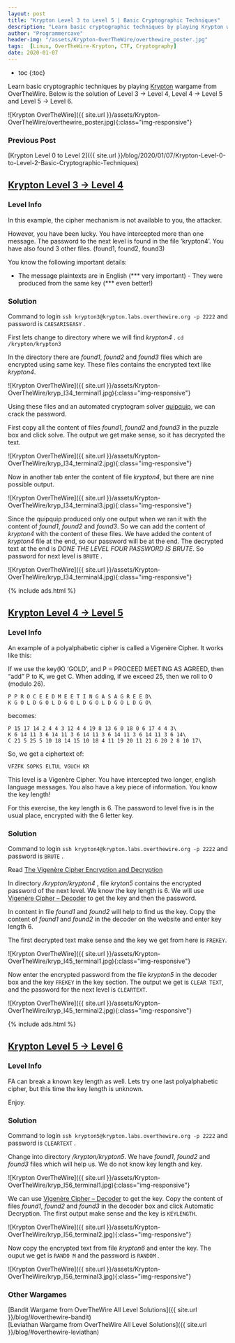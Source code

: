 ```yaml
---
layout: post
title: "Krypton Level 3 to Level 5 | Basic Cryptographic Techniques"
description: "Learn basic cryptographic techniques by playing Krypton wargame from OverTheWire. Below is the solution of Level 3 → Level 4, Level 4 → Level 5 and Level 5 → Level 6."
author: "Programmercave"
header-img: "/assets/Krypton-OverTheWire/overthewire_poster.jpg"
tags:  [Linux, OverTheWire-Krypton, CTF, Cryptography]
date: 2020-01-07
---
```

* toc
{:toc}

Learn basic cryptographic techniques by playing [Krypton](https://overthewire.org/wargames/krypton/) wargame from OverTheWire. Below is the solution of Level 3 → Level 4, Level 4 → Level 5 and Level 5 → Level 6.

![Krypton OverTheWire]({{ site.url }}/assets/Krypton-OverTheWire/overthewire_poster.jpg){:class="img-responsive"}

### Previous Post
[Krypton Level 0 to Level 2]({{ site.url }}/blog/2020/01/07/Krypton-Level-0-to-Level-2-Basic-Cryptographic-Techniques)

## [Krypton Level 3 → Level 4](https://overthewire.org/wargames/krypton/krypton3.html)

### Level Info

In this example, the cipher mechanism is not available to you, the attacker.

However, you have been lucky. You have intercepted more than one message. The password to the next level is found in the file ‘krypton4’. You have also found 3 other files. (found1, found2, found3)

You know the following important details:<br/>
 * The message plaintexts are in English (*** very important) - They were produced from the same key (*** even better!) 

### Solution

Command to login `ssh krypton3@krypton.labs.overthewire.org -p 2222` and password is `CAESARISEASY` .

First lets change to directory where we will find *krypton4* . `cd /krypton/krypton3`

In the directory there are *found1*, *found2* and *found3* files which are encrypted using same key. These files contains the encrypted text like *krypton4*.

![Krypton OverTheWire]({{ site.url }}/assets/Krypton-OverTheWire/kryp_l34_terminal1.jpg){:class="img-responsive"}

Using these files and an automated cryptogram solver [quipquip](https://quipqiup.com/), we can crack the password.

First copy all the content of files *found1*, *found2* and *found3* in the puzzle box and click solve. The output we get make sense, so it has decrypted the text.

![Krypton OverTheWire]({{ site.url }}/assets/Krypton-OverTheWire/kryp_l34_terminal2.jpg){:class="img-responsive"}

Now in another tab enter the content of file *krypton4*, but there are nine possible output.

![Krypton OverTheWire]({{ site.url }}/assets/Krypton-OverTheWire/kryp_l34_terminal3.jpg){:class="img-responsive"}

Since the quipquip produced only one output when we ran it with the content of *found1*, *found2* and *found3*. So we can add the content of *krypton4* with the content of these files. We have added the content of *krypton4* file at the end, so our password will be at the end. The decrypted text at the end is *DONE THE LEVEL FOUR PASSWORD IS BRUTE*. So password for next level is `BRUTE` . 

![Krypton OverTheWire]({{ site.url }}/assets/Krypton-OverTheWire/kryp_l34_terminal4.jpg){:class="img-responsive"}

{% include ads.html %}<br/>

## [Krypton Level 4 → Level 5](https://overthewire.org/wargames/krypton/krypton4.html)

### Level Info

An example of a polyalphabetic cipher is called a Vigenère Cipher. It works like this:

If we use the key(K) ‘GOLD’, and P = PROCEED MEETING AS AGREED, then “add” P to K, we get C. When adding, if we exceed 25, then we roll to 0 (modulo 26).
```
P P R O C E E D M E E T I N G A S A G R E E D\
K G O L D G O L D G O L D G O L D G O L D G O\
```

becomes:
```
P 15 17 14 2 4 4 3 12 4 4 19 8 13 6 0 18 0 6 17 4 4 3\
K 6 14 11 3 6 14 11 3 6 14 11 3 6 14 11 3 6 14 11 3 6 14\
C 21 5 25 5 10 18 14 15 10 18 4 11 19 20 11 21 6 20 2 8 10 17\
```

So, we get a ciphertext of:

`VFZFK SOPKS ELTUL VGUCH KR`

This level is a Vigenère Cipher. You have intercepted two longer, english language messages. You also have a key piece of information. You know the key length!

For this exercise, the key length is 6. The password to level five is in the usual place, encrypted with the 6 letter key.

### Solution

Command to login `ssh krypton4@krypton.labs.overthewire.org -p 2222` and password is `BRUTE` .

Read [The Vigenère Cipher Encryption and Decryption](https://pages.mtu.edu/~shene/NSF-4/Tutorial/VIG/Vig-Base.html)

In directory */krypton/krypton4* , file *kryton5* contains the encrypted password of the next level. We know the key length is 6. We will use [Vigenère Cipher – Decoder](https://www.dcode.fr/vigenere-cipher) to get the key and then the password.

In content in file *found1* and *found2* will help to find us the key. Copy the content of *found1* and *found2* in the decoder on the website and enter key length 6.

The first decrypted text make sense and the key we get from here is `FREKEY`. 

![Krypton OverTheWire]({{ site.url }}/assets/Krypton-OverTheWire/kryp_l45_terminal1.jpg){:class="img-responsive"}

Now enter the encrypted password from the file *krypton5* in the decoder box and the key `FREKEY` in the key section. The output we get is `CLEAR TEXT`, and the password for the next level is `CLEARTEXT`.

![Krypton OverTheWire]({{ site.url }}/assets/Krypton-OverTheWire/kryp_l45_terminal2.jpg){:class="img-responsive"}

{% include ads.html %}<br/>

## [Krypton Level 5 → Level 6](https://overthewire.org/wargames/krypton/krypton5.html)

### Level Info

FA can break a known key length as well. Lets try one last polyalphabetic cipher, but this time the key length is unknown.

Enjoy.

### Solution

Command to login `ssh krypton5@krypton.labs.overthewire.org -p 2222` and password is `CLEARTEXT` .

Change into directory */krypton/krypton5*. We have *found1*, *found2* and *found3* files which will help us. We do not know key length and key.

![Krypton OverTheWire]({{ site.url }}/assets/Krypton-OverTheWire/kryp_l56_terminal1.jpg){:class="img-responsive"}

We can use [Vigenère Cipher – Decoder](https://www.dcode.fr/vigenere-cipher) to get the key. Copy the content of files *found1*, *found2* and *found3* in the decoder box and click Automatic Decryption. The first output make sense and the key is `KEYLENGTH`.

![Krypton OverTheWire]({{ site.url }}/assets/Krypton-OverTheWire/kryp_l56_terminal2.jpg){:class="img-responsive"}

Now copy the encrypted text from file *krypton6* and enter the key. The ouput we get is `RANDO M` and the password is `RANDOM` .

![Krypton OverTheWire]({{ site.url }}/assets/Krypton-OverTheWire/kryp_l56_terminal3.jpg){:class="img-responsive"}

### Other Wargames
[Bandit Wargame from OverTheWire All Level Solutions]({{ site.url }}/blog/#overthewire-bandit)<br/>
[Leviathan Wargame from OverTheWire All Level Solutions]({{ site.url }}/blog/#overthewire-leviathan)<br/> 

